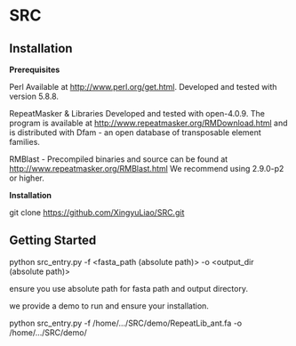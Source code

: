 # SRC

Installation
------------
**Prerequisites**

  Perl
    Available at http://www.perl.org/get.html. Developed and tested
    with version 5.8.8.

  RepeatMasker & Libraries
    Developed and tested with open-4.0.9. The program is available at 
    http://www.repeatmasker.org/RMDownload.html and is distributed with
    Dfam - an open database of transposable element families.

  RMBlast - Precompiled binaries and source can be found at
    http://www.repeatmasker.org/RMBlast.html
    We recommend using 2.9.0-p2 or higher.
    
**Installation**

   git clone https://github.com/XingyuLiao/SRC.git

Getting Started
-----------
python src_entry.py -f <fasta_path (absolute path)> -o <output_dir (absolute path)> 

ensure you use absolute path for fasta path and output directory.


we provide a demo to run and ensure your installation.

python src_entry.py -f /home/.../SRC/demo/RepeatLib_ant.fa -o /home/.../SRC/demo/
